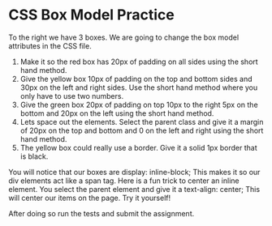 # CSS Box Model Practice
To the right we have 3 boxes. We are going to change the box model attributes in the CSS file.

1. Make it so the red box has 20px of padding on all sides using the short hand method.
2. Give the  yellow box 10px of padding on the top and bottom sides and 30px on the left and right sides. Use the short hand method where you only have to use two numbers.
3. Give the green box 20px of padding on top 10px to the right 5px on the bottom and 20px on the left using the short hand method.
4. Lets space out the elements. Select the parent class and give it a margin of 20px on the top and bottom and 0 on the left and right using the short hand method.
5. The yellow box could really use a border. Give it a solid 1px border that is black.

You will notice that our boxes are display: inline-block; This makes it so our div elements act like a span tag. Here is a fun trick to center an inline element. You select the parent element and give it a text-align: center; This will center our items on the page. Try it yourself!

After doing so run the tests and submit the assignment.